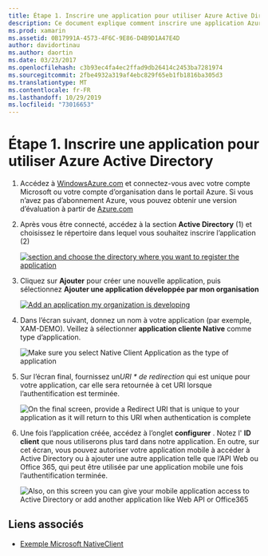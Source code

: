 ```yaml
---
title: Étape 1. Inscrire une application pour utiliser Azure Active Directory
description: Ce document explique comment inscrire une application Azure avec Azure Active Directory pour qu’elle puisse être accessible en toute sécurité par les clients mobiles.
ms.prod: xamarin
ms.assetid: 0B17991A-4573-4F6C-9E86-D4B9D1A47E4D
author: davidortinau
ms.author: daortin
ms.date: 03/23/2017
ms.openlocfilehash: c3b93ec4fa4ec2ffad9db26414c2453ba7281974
ms.sourcegitcommit: 2fbe4932a319af4ebc829f65eb1fb1816ba305d3
ms.translationtype: MT
ms.contentlocale: fr-FR
ms.lasthandoff: 10/29/2019
ms.locfileid: "73016653"
---
```

# <a name="step-1-register-an-app-to-use-azure-active-directory"></a>Étape 1. Inscrire une application pour utiliser Azure Active Directory

1. Accédez à [WindowsAzure.com](https://manage.windowsazure.com) et connectez-vous avec votre compte Microsoft ou votre compte d’organisation dans le portail Azure. Si vous n’avez pas d’abonnement Azure, vous pouvez obtenir une version d’évaluation à partir de [Azure.com](https://www.azure.com)

2. Après vous être connecté, accédez à la section **Active Directory** (1) et choisissez le répertoire dans lequel vous souhaitez inscrire l’application (2)

   [![](register-images/01.-active-directory-in-azure-portal-sml.jpg "section and choose the directory where you want to register the application")](register-images/01.-active-directory-in-azure-portal.jpg#lightbox)

3. Cliquez sur **Ajouter** pour créer une nouvelle application, puis sélectionnez **Ajouter une application développée par mon organisation**

   [![](register-images/02.-add-new-application-sml.jpg "Add an application my organization is developing")](register-images/02.-add-new-application.jpg#lightbox)

4. Dans l’écran suivant, donnez un nom à votre application (par exemple, XAM-DEMO).
   Veillez à sélectionner **application cliente Native** comme type d’application.

   ![](register-images/03.-app-name.jpg "Make sure you select Native Client Application as the type of application")

5. Sur l’écran final, fournissez un*URI * de redirection* qui est unique pour votre application, car elle sera retournée à cet URI lorsque l’authentification est terminée.

   ![](register-images/04.-app-redirect.jpg "On the final screen, provide a Redirect URI that is unique to your application as it will return to this URI when   authentication is complete")

6. Une fois l’application créée, accédez à l’onglet **configurer** . Notez l' **ID client** que nous utiliserons plus tard dans notre application. En outre, sur cet écran, vous pouvez autoriser votre application mobile à accéder à Active Directory ou à ajouter une autre application telle que l’API Web ou Office 365, qui peut être utilisée par une application mobile une fois l’authentification terminée.

   ![](register-images/05.-configure.jpg "Also, on this screen you can give your mobile application access to Active Directory or add another application like Web API or Office365")

## <a name="related-links"></a>Liens associés

- [Exemple Microsoft NativeClient](https://github.com/AzureADSamples/NativeClient-MultiTarget-DotNet)
